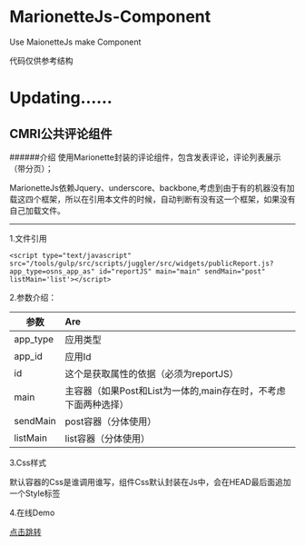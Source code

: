 # MarionetteJs-Component
Use MaionetteJs make Component

代码仅供参考结构

# Updating……



## CMRI公共评论组件

######介绍
使用Marionette封装的评论组件，包含发表评论，评论列表展示（带分页）；

MarionetteJs依赖Jquery、underscore、backbone,考虑到由于有的机器没有加载这四个框架，所以在引用本文件的时候，自动判断有没有这一个框架，如果没有自己加载文件。
***

1.文件引用

`<script type="text/javascript" src="/tools/gulp/src/scripts/juggler/src/widgets/publicReport.js?app_type=osns_app_as" id="reportJS" main="main" sendMain="post" listMain='list'></script>`


2.参数介绍：


| 参数           | Are
| ------------- |:-------------
| app_type      | 应用类型
| app_id        | 应用Id
| id            | 这个是获取属性的依据（必须为reportJS）
| main          | 主容器（如果Post和List为一体的,main存在时，不考虑下面两种选择）
| sendMain      | post容器（分体使用）
| listMain      | list容器（分体使用）


3.Css样式

默认容器的Css是谁调用谁写，组件Css默认封装在Js中，会在HEAD最后面追加一个Style标签

4.在线Demo

 [点击跳转]()

 
